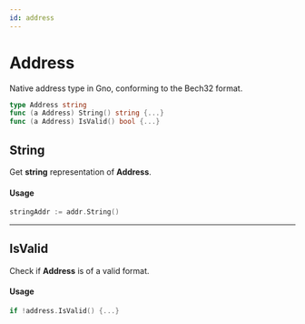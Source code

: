 ```yaml
---
id: address
---
```


# Address
Native address type in Gno, conforming to the Bech32 format.

```go
type Address string
func (a Address) String() string {...}
func (a Address) IsValid() bool {...}
```

## String
Get **string** representation of **Address**.

#### Usage
```go
stringAddr := addr.String()
```

---
## IsValid
Check if **Address** is of a valid format.

#### Usage
```go
if !address.IsValid() {...}
```
